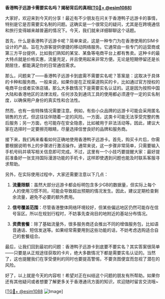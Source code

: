 **香港鸭子远游卡需要实名吗？揭秘背后的真相[[TG💪+ @esim1088](https://t.me/s/esim1088)]**

大家好，欢迎来到今天的分享！最近有不少朋友在问关于香港鸭子远游卡的事情，特别是它是否需要实名制的问题。这确实是一个很常见的疑问，尤其是在跨境通信和旅行变得越来越普遍的情况下。今天，我们就来详细聊聊这个话题。

首先，什么是香港鸭子远游卡呢？简单来说，这是一种专门为在香港使用的SIM卡设计的产品，旨在为游客提供便捷的移动网络服务。它通常由一些专门的运营商或第三方平台提供，比如我们熟知的某宝、某鱼等电商平台上都有售卖。这种卡的最大特点就是价格实惠，流量充足，并且使用起来非常方便。无论是短期停留还是长期居住，都能满足你的日常通信需求。

那么，问题来了——香港鸭子远游卡到底需不需要实名呢？答案是：这取决于具体的卡种和服务商。一般来说，如果你是在正规渠道购买的卡，比如通过官方授权的电商平台或者实体店铺，那么大多数情况下是需要实名认证的。这是因为按照中国大陆和香港地区的法律法规，任何涉及到通讯工具的使用都必须遵守一定的实名制度，以确保用户身份的真实性和合法性。

然而，也有一些特殊情况需要注意。例如，有些小众品牌的远游卡可能会采用匿名销售的方式，但这往往伴随着一定的风险。一方面，这类卡可能无法享受完整的售后服务；另一方面，也可能存在安全隐患，比如被用于非法活动等。因此，建议大家在选择时一定要擦亮眼睛，尽量选择信誉良好的品牌和服务商。

接下来，我们再来看看如何正确地使用香港鸭子远游卡。首先，购买卡片后，你需要根据说明书上的步骤进行激活操作。通常来说，这一步骤非常简单，只需要输入手机号码并填写相关信息即可完成。不过，这里有一个小技巧要提醒大家：最好提前准备好一张支持国际漫游功能的手机卡，这样即使遇到问题也能及时联系客服寻求帮助。

另外，在实际使用过程中，大家还需要注意以下几点：

1. **流量限额**：虽然大部分远游卡都会标明包含多少GB的数据量，但实际上每个人的使用习惯不同，可能会导致超出预期的情况发生。因此，建议定期检查剩余流量，避免不必要的额外费用。

2. **信号覆盖范围**：尽管香港整体网络环境较好，但某些偏远地区仍然可能存在信号盲区。所以在规划行程时，不妨事先查询目的地附近的基站分布情况。

3. **资费套餐**：除了基础流量外，很多服务商还会推出不同的增值服务包，比如语音通话、短信发送等。如果经常需要用到这些功能的话，不妨考虑选购适合自己的套餐组合。

最后，让我们回到最初的问题：香港鸭子远游卡到底要不要实名？其实答案很简单——只要是从正规途径获取的卡片，绝大多数情况下都是需要实名认证的。当然了，这也提醒我们在享受便利的同时也要提高警惕，不要贪图便宜而忽视了潜在的风险。

好了，以上就是今天的内容啦！希望对正在纠结这个问题的朋友有所帮助。如果你还有其他疑问或者想要了解更多关于香港通讯方面的知识，欢迎随时留言交流哦~

[[TG💪+ @esim1088](https://t.me/s/esim1088) ![Image](https://i.postimg.cc/4NQfJmqS/Snipaste-2025-05-13-00-14-12.png)]